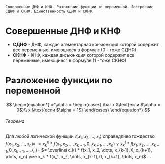	Совершенные ДНФ и КНФ. Разложение функции по переменной. Построение СДНФ и СКНФ. Единственность СДНФ и СКНФ.

# Совершенные ДНФ и КНФ
- **СДНФ** - ДНФ, каждая элементарная конъюнкция которой содержит все переменные, имеющиеся в формуле (0 - тоже СДНФ)
- **СКНФ** - КНФ, каждая дизъюнкция которой содержит все переменные, имеющиеся в формуле (1 - тоже СКНФ)
# Разложение функции по переменной
   $$
	\begin{equation*}
		x^\alpha =
			\begin{cases}
			\bar x &\text{если $\alpha = 0$}\\
			x &\text{если $\alpha = 1$}
		\end{cases}
	\end{equation*}
$$
###### Теорема
 Для любой логической функции $𝑓(𝑥_1, 𝑥_2, \dots, 𝑥_𝑛)$ справедливо тождество
$f(x_1, x_2, \dots, x_n) =$
	$= x^0_k * f(x_1, x_2, \dots, x_{k-1}, 0, x_{k+1}, \dots, x_n) \vee x^1_k * f(x_1, x_2, \dots, x_{k-1}, 0, x_{k+1}, \dots, x_n) =$
	$= \overline{x_k} * f(x_1, x_2, \dots, x_{k-1}, 0, x_{k+1}, \dots, x_n) \vee x_k * f(x_1, x_2, \dots, x_{k-1}, 0, x_{k+1}, \dots, x_n)$
...
   